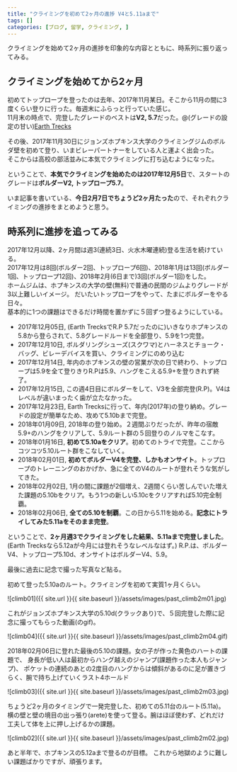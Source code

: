 ```yaml
---
title: "クライミングを初めて2ヶ月の進捗 V4と5.11aまで"
tags: []
categories: [ブログ, 留学, クライミング, ]
---
```


クライミングを始めて2ヶ月の進捗を印象的な内容とともに、時系列に振り返ってみる。  

## クライミングを始めてから2ヶ月

初めてトップロープを登ったのは去年、2017年11月某日。そこから11月の間に3度くらい登りに行った。毎週末にふらっと行っていた感じ。  
11月末の時点で、完登したグレードのベストは**V2, 5.7**だった。@(グレードの設定の甘い)[Earth Trecks](https://www.earthtreksclimbing.com/)  

その後、2017年11月30日にジョンズホプキンス大学のクライミングジムのボルダ壁を初めて登り、いまビレーパートナーをしている人と運よく出会った。  
そこからは高校の部活並みに本気でクライミングに打ち込むようになった。  

ということで、**本気でクライミングを始めたのは2017年12月5日**で、スタートのグレードは**ボルダーV2, トップロープ5.7**。  

いま記事を書いている、**今日2月7日でちょうど2ヶ月たった**ので、それぞれクライミングの進捗をまとめようと思う。  


## 時系列に進捗を追ってみる

2017年12月以降、2ヶ月間は週3(連続3日、火水木曜連続)登る生活を続けている。  
2017年12月は8回(ボルダー2回、トップロープ6回)、2018年1月は13回(ボルダー1回、トップロープ12回)、2018年2月(6日まで)3回(ボルダー1回)をした。  
ホームジムは、ホプキンスの大学の壁(無料)で普通の民間のジムよりグレードが3以上難しいイメージ。
だいたいトップロープをやって、たまにボルダーをやる日々。  
基本的に1つの課題はできるだけ時間を置かずに５回ずつ登るようにしている。  


- 2017年12月05日, (Earth TrecksでR.P 5.7だったのに)いきなりホプキンスの5.8から登らされて、5.8グレードルードを全部登り、5.9を1つ完登。
- 2017年12月10日, ボルダリングシューズ(スクワマ)とハーネスとチョーク・バッグ、ビレーデバイスを買い、クライミングにのめり込む
- 2017年12月14日, 年内のホプキンスの壁の営業が次の日で終わり、トップロープは5.9を全て登りきりR.Pは5.9、ハングをこえる5.9+を登りきれず終了。
- 2017年12月15日, この週4日目にボルダーをして、V3を全部完登(R.P)。V4はレベルが違いまったく歯が立たなかった。
- 2017年12月23日, Earth Trecksに行って、年内(2017年)の登り納め。グレードの設定が簡単なため、攻めて5.10bまで完登。
- 2018年01月09日, 2018年の登り始め。２週間ぶりだったが、昨年の宿敵5.9+のハングをクリアして、5.9ルート群の５回登りのノルマをこなす。
- 2018年01月16日, **初めて5.10aをクリア**。初めてのトライで完登。ここからコツコツ5.10ルート群をこなしていく。
- 2018年02月01日, **初めてボルダーV4を完登、しかもオンサイト**。トップロープのトレーニングのおかげか、急に全てのV4のルートが登れそうな気がしてきた。
- 2018年02月02日, 1月の間に課題が2個増え、2週間くらい苦しんでいた増えた課題の5.10bをクリア。もう1つの新しい5.10cをクリアすれば5.10完全制覇。
- 2018年02月06日, **全ての5.10を制覇**。この日から5.11を始める。**記念にトライしてみた5.11aをそのまま完登**。


ということで、**2ヶ月週3でクライミングをした結果、5.11aまで完登しました**。(Earth Trecksなら5.12aが今月には登れそうなレベルなはず。)
R.P.は、ボルダーV4、トップロープ5.10d、オンサイトはボルダーV4、5.9。


最後に過去に記念で撮った写真など貼る。

初めて登った5.10aのルート。クライミングを初めて実質1ヶ月くらい。

![climb01]({{ site.url }}{{ site.baseurl }}/assets/images/past_climb2m01.jpg)


これがジョンズホプキンス大学の5.10d(クラックあり)で、５回完登した際に記念に撮ってもらった動画(のgif)。  

![climb04]({{ site.url }}{{ site.baseurl }}/assets/images/past_climb2m04.gif)

2018年02月06日に登れた最後の5.10の課題。女の子が作った黄色のハートの課題で、
身長が低い人は最初からハング越えのジャンプ(課題作った本人もジャンプ)、
ポケットの連続のあとの2度目のハングからは傾斜があるのに足が置きづらく、腕で持ち上げていくラスト4ホールド  

![climb03]({{ site.url }}{{ site.baseurl }}/assets/images/past_climb2m03.jpg)

ちょうど2ヶ月のタイミングで一発完登した、初めての5.11台のルート(5.11a)。
横の壁と壁の境目の出っ張り(arete)を使って登る。腕はほぼ使わず、どれだけ工夫して体を上に押し上げるかの課題。

![climb02]({{ site.url }}{{ site.baseurl }}/assets/images/past_climb2m02.jpg)


あと半年で、ホプキンスの5.12aまで登るのが目標。
これから地獄のように難しい課題ばかりですが、頑張ります。

